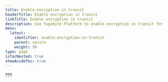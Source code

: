 ```yaml
---
title: Enable encryption in transit
headerTitle: Enable encryption in transit
linkTitle: Enable encryption in transit
description: Use Yugabyte Platform to enable encryption in transit for YugabyteDB universes.
menu:
  latest:
    identifier: enable-encryption-in-transit
    parent: secure
    weight: 30
type: page
isTocNested: true
showAsideToc: true
---
```


???
